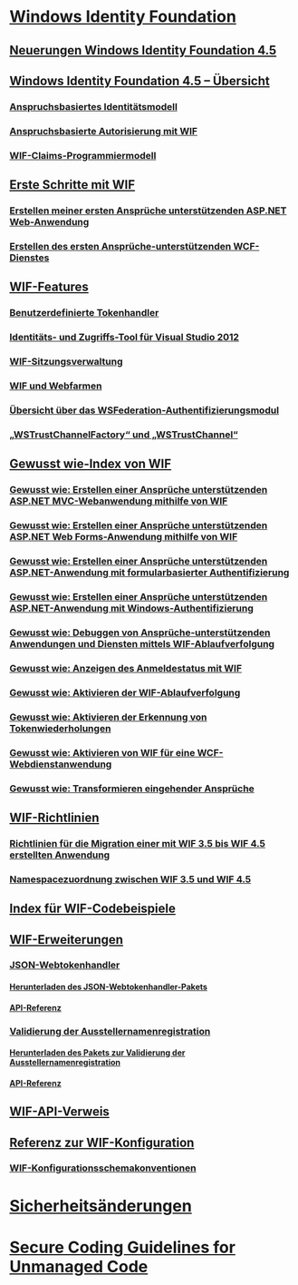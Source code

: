 # [Windows Identity Foundation](windows-identity-foundation.md)
## [Neuerungen Windows Identity Foundation 4.5](whats-new-in-wif.md)
## [Windows Identity Foundation 4.5 – Übersicht](wif-overview.md)
### [Anspruchsbasiertes Identitätsmodell](claims-based-identity-model.md)
### [Anspruchsbasierte Autorisierung mit WIF](claims-based-authorization-using-wif.md)
### [WIF-Claims-Programmiermodell](wif-claims-programming-model.md)
## [Erste Schritte mit WIF](getting-started-with-wif.md)
### [Erstellen meiner ersten Ansprüche unterstützenden ASP.NET Web-Anwendung](building-my-first-claims-aware-aspnet-web-app.md)
### [Erstellen des ersten Ansprüche-unterstützenden WCF-Dienstes](building-my-first-claims-aware-wcf-service.md)
## [WIF-Features](wif-features.md)
### [Benutzerdefinierte Tokenhandler](custom-token-handlers.md)
### [Identitäts- und Zugriffs-Tool für Visual Studio 2012](identity-and-access-tool-for-vs.md)
### [WIF-Sitzungsverwaltung](wif-session-management.md)
### [WIF und Webfarmen](wif-and-web-farms.md)
### [Übersicht über das WSFederation-Authentifizierungsmodul](wsfederation-authentication-module-overview.md)
### [„WSTrustChannelFactory“ und „WSTrustChannel“](wstrustchannelfactory-and-wstrustchannel.md)
## [Gewusst wie-Index von WIF](wif-how-tos-index.md)
### [Gewusst wie: Erstellen einer Ansprüche unterstützenden ASP.NET MVC-Webanwendung mithilfe von WIF](how-to-build-claims-aware-aspnet-mvc-web-app-using-wif.md)
### [Gewusst wie: Erstellen einer Ansprüche unterstützenden ASP.NET Web Forms-Anwendung mithilfe von WIF](how-to-build-claims-aware-aspnet-web-forms-app-using-wif.md)
### [Gewusst wie: Erstellen einer Ansprüche unterstützenden ASP.NET-Anwendung mit formularbasierter Authentifizierung](claims-aware-aspnet-app-forms-authentication.md)
### [Gewusst wie: Erstellen einer Ansprüche unterstützenden ASP.NET-Anwendung mit Windows-Authentifizierung](how-to-build-claims-aware-aspnet-app-using-windows-authentication.md)
### [Gewusst wie: Debuggen von Ansprüche-unterstützenden Anwendungen und Diensten mittels WIF-Ablaufverfolgung](how-to-debug-claims-aware-applications-and-services-using-wif-tracing.md)
### [Gewusst wie: Anzeigen des Anmeldestatus mit WIF](how-to-display-signed-in-status-using-wif.md)
### [Gewusst wie: Aktivieren der WIF-Ablaufverfolgung](how-to-enable-wif-tracing.md)
### [Gewusst wie: Aktivieren der Erkennung von Tokenwiederholungen](how-to-enable-token-replay-detection.md)
### [Gewusst wie: Aktivieren von WIF für eine WCF-Webdienstanwendung](how-to-enable-wif-for-a-wcf-web-service-application.md)
### [Gewusst wie: Transformieren eingehender Ansprüche](how-to-transform-incoming-claims.md)
## [WIF-Richtlinien](wif-guidelines.md)
### [Richtlinien für die Migration einer mit WIF 3.5 bis WIF 4.5 erstellten Anwendung](guidelines-for-migrating-an-application-built-using-wif-3-5-to-wif-4-5.md)
### [Namespacezuordnung zwischen WIF 3.5 und WIF 4.5](namespace-mapping-between-wif-3-5-and-wif-4-5.md)
## [Index für WIF-Codebeispiele](wif-code-sample-index.md)
## [WIF-Erweiterungen](wif-extensions.md)
### [JSON-Webtokenhandler](json-web-token-handler.md)
#### [Herunterladen des JSON-Webtokenhandler-Pakets](downloading-the-json-web-token-handler-package.md)
#### [API-Referenz](json-web-token-handler-api-reference.md)
### [Validierung der Ausstellernamenregistration](validating-issuer-name-registry.md)
#### [Herunterladen des Pakets zur Validierung der Ausstellernamenregistration](downloading-the-validating-issuer-name-registry-package.md)
#### [API-Referenz](validating-issuer-name-registry-api-reference.md)
## [WIF-API-Verweis](wif-api-reference.md)
## [Referenz zur WIF-Konfiguration](wif-configuration-reference.md)
### [WIF-Konfigurationsschemakonventionen](wif-configuration-schema-conventions.md)
# [Sicherheitsänderungen](security-changes.md)
# [Secure Coding Guidelines for Unmanaged Code](secure-coding-guidelines-for-unmanaged-code.md)
